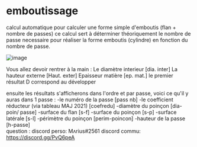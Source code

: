 # emboutissage
calcul automatique pour calculer une forme simple d'emboutis (flan + nombre de passes)
ce calcul sert à déterminer théoriquement le nombre de passe necessaire pour réaliser la forme emboutis (cylindre) en fonction du nombre de passe.



![image](https://user-images.githubusercontent.com/84912528/119827012-f403f900-bef8-11eb-9c44-f5681d72490e.png)



Vous allez devoir rentrer à la main :
Le diamètre interieur [dia. inter] 
La hauteur externe [Haut. exter] 
Epaisseur matière [ep. mat.]
le premier résultat D correspond au développer

ensuite les résultats s'afficherons dans l'ordre et par passe, voici ce qu'il y auras dans 1 passe :
  -le numéro de la passe [pass nb]
  -le coefficient réducteur (via tableau MAJ 2021)  [coefredu] 
  -diamètre du poinçon  [dia-poin/ passe]
  -surface du flan  [s-f]
  -surface du poinçon [s-p]
  -surface latérale [s-l]
  -périmètre du poinçon [perim-poincon]
<addr>
  -hauteur de la passe [h-passe]
<br/>
question :
discord perso: Mʌrius#2561
discord commu: https://discord.gg/PvQ6peA

